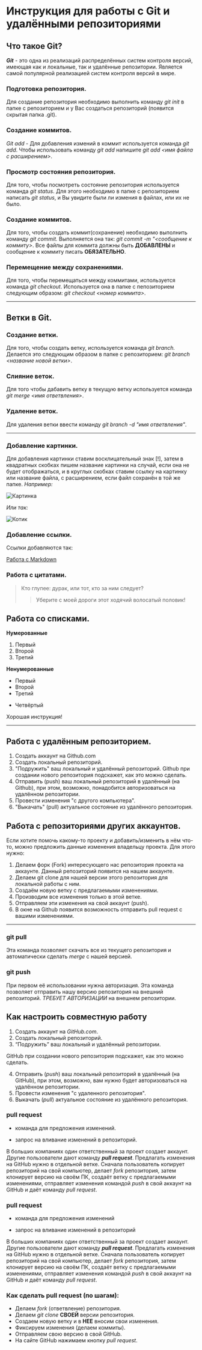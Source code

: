# Инструкция для работы с Git и удалёнными репозиториями

## Что такое Git?

***Git*** - это одна из реализаций распределённых систем контроля версий, имеющая как и локальные, так и удалённые репозитории. Является самой популярной реализацией систем контроля версий в мире.

### Подготовка репозитория.

Для создание репозитория необходимо выполнить команду *git init*  в папке с репозиторием и у Вас создаться репозиторий (появится скрытая папка .git).

### Создание коммитов.

*Git add* - Для добавления измений в коммит используется команда *git add*. Чтобы использовать команду *git add* напишите *git add <имя файла с расширением>*.

### Просмотр состояния репозитория.

Для того, чтобы посмотреть состояние репозитория используется команда *git status*. Для этого необходимо в папке с репозиторием написать *git status*, и Вы увидите были ли измения в файлах, или их не было.

### Создание коммитов.

Для того, чтобы создать коммит(сохранение) необходимо выполнить команду *git commit.* Выполняется она так: *git commit -m "<сообщение к коммиту>*. Все файлы для коммита должны быть **ДОБАВЛЕНЫ** и сообщение к коммиту писать **ОБЯЗАТЕЛЬНО**.

### Перемещение между сохранениями.

Для того, чтобы перемещаться между коммитами, используется команда *git checkout*. Используется она в папке с пепозиторием следующим образом: *git checkout <номер коммита>*.

---

## Ветки в Git.

### Создание ветки.

Для того, чтобы создать ветку, используется команда *git branch.* Делается это следующим образом в папке с репозиторием: *git branch <название новой ветки>*.

### Слияние веток.

Для того чтобы дабавить ветку в текущую ветку используется команда *git merge <имя ответвления>*.

### Удаление веток.

Для удаления ветки ввести команду *git branch -d "имя ответвления"*.

---

### Добавление картинки.

Для добавления картинки ставим восклицательный знак [!], затем в квадратных скобках пишем название картинки на случай, если она не будет отображаться, и в круглых скобках ставим ссылку на картинку или название файла, с расширением, если файл сохранён в той же папке. _Например:_

![Картинка](https://rozetked.me/images/uploads/dwoilp3BVjlE.jpg)

_Или так:_

![Котик](Cat.jpg)

### Добавление ссылки.

Ссылки добавляются так:

[Работа с Markdown](https://gist.github.com/Jekins/2bf2d0638163f1294637)

### Работа с цитатами.

>Кто глупее: дурак, или тот, кто за ним следует?
>>Уберите с моей дороги этот ходячий волосатый половик!

## Работа со списками.

**Нумерованные**
1. Первый
2. Второй
3. Третий

**Ненумерованные**

* Первый
* Второй
* Третий
+ Четвёртый

Хорошая инструкция!

---

## Работа с удалённым репозиторием.

1. Создать аккаунт на Github.com
2. Создать локальный репозиторий.
3. "Подружить" ваш локальный и удалённый репозиторий. Github при создании нового репозитория подскажет, как это можно сделать.
4. Отправить (push) ваш локальный репозиторий в удалённый (на Github), при этом, возможно, понадобится авторизоваться на удалённом репозитории.
5. Провести изменения "с другого компьютера".
6. "Выкачать" (pull) актуальное состояние из удалённого репозитория.

## Работа с репозиториями других аккаунтов.

Если хотите помочь какому-то проекту и добавить/изменить в нём что-то, можно предложить данные изменения владельцу проекта. Для этого нужно:

1. Делаем форк (Fork) интересующего нас репозитория проекта на аккаунте. Данный репозиторий появится на нашем аккаунте.
2. Делаем git clone для нашей версии этого репозитория для локальной работы с ним.
3. Создаём новую ветку с предлагаемыми изменениями.
4. Производим все изменения только в этой ветке.
5. Отправляем эти изменения на свой аккаунт (push).
6. В окне на Github появится возможность отправить pull request с вашими изменениями.

---

### git pull
Эта команда позволяет скачать все из текущего репозитория и автоматически сделать *merge* с нашей версией.

### git push
При первом её использовании нужна авторизация.
Эта команда позволяет отправить нашу версию репозитория на внешний репозиторий. *ТРЕБУЕТ АВТОРИЗАЦИИ* на внешнем репозитории.

## Как настроить совместную работу

1. Создать аккаунт на *GitHub.com*.
2. Создать локальный репозиторий.
3. “Подружить” ваш локальный и удалённый репозитории. 
    
GitHub при создании нового репозитория подскажет, как это можно сделать.
    
4. Отправить (*push*) ваш локальный репозиторий в удалённый (на GitHub), при этом, возможно, вам нужно будет авторизоваться на удалённом репозитории.
5. Провести изменения "с удаленного репозитория".
6. Выкачать (*pull*) актуальное состояние из удалённого репозитория.

### pull request

- команда для предложения изменений.

- запрос на вливание изменений в репозиторий.

В больших компаниях один ответственный за проект создает аккаунт. Другие пользователи дают команду ***pull request***. Предлагать изменения на GitHub нужно в отдельной ветке. 
Сначала пользователь копирует репозиторий на свой компьютер, делает *fork* репозитория, затем клонирует версию на своём ПК, создаёт ветку с предлагаемыми изменениями, отправляет изменения командой *push* в свой аккаунт на GitHub и даёт команду *pull request*.


### pull request

- команда для предложения изменений 

- запрос на вливание изменений в репозиторий

В больших компаниях один ответственный за проект создает аккаунт. Другие пользователи дают команду ***pull request***. Предлагать изменения на GitHub нужно в отдельной ветке. 
Сначала пользователь копирует репозиторий на свой компьютер, делает *fork* репозитория, затем клонирует версию на своём ПК, создаёт ветку с предлагаемыми изменениями, отправляет изменения командой *push* в свой аккаунт на GitHub и даёт команду *pull request*.

### Как сделать pull request (по шагам):

- Делаем *fork* (ответвление) репозитория.
- Делаем *git clone* **СВОЕЙ** версии репозитория.
- Создаем новую ветку и в **НЕЕ** вносим свои изменения.
- Фиксируем изменения (делаем коммиты).
- Отправляем свою версию в свой GitHub.
- На сайте GitHub нажимаем кнопку *pull request*.